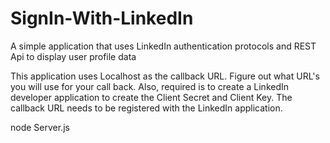 # SignIn-With-LinkedIn
A simple application that uses LinkedIn authentication protocols and REST Api to display user profile data

This application uses Localhost as the callback URL. Figure out what URL's you will use for your call back.
Also, required is to create a LinkedIn developer application to create the Client Secret and Client Key. 
The callback URL needs to be registered with the LinkedIn application.

node Server.js
